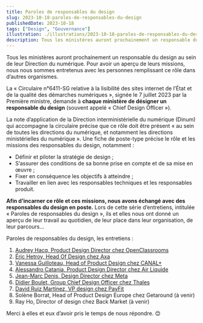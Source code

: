 ```yaml
---
title: Paroles de responsables du design
slug: 2023-10-18-paroles-de-responsables-du-design
publishedDate: 2023-10-18
tags: ["Design", "Gouvernance"]
illustration: ./illustrations/2023-10-18-paroles-de-responsables-du-design.png
description: Tous les ministères auront prochainement un responsable du design au sein de leur Direction du numérique. Pour avoir un aperçu de leurs missions, nous nous sommes entretenus avec les personnes remplissant ce rôle dans d’autres organismes.
---
```


<p class="fr-text--lead">Tous les ministères auront prochainement un responsable du design au sein de leur Direction du numérique. Pour avoir un aperçu de leurs missions, nous nous sommes entretenus avec les personnes remplissant ce rôle dans d’autres organismes. 
</p>

La «&nbsp;Circulaire n°6411-SG relative à la lisibilité des sites internet de l’État et de la qualité des démarches numériques&nbsp;», signée le 7 juillet 2023 par la Première ministre, demande à **chaque ministère de désigner un responsable du design** (souvent appelé «&nbsp;<span lang="en">Chief Design Officer</span>&nbsp;»).

La note d’application de la Direction interministérielle du numérique (Dinum) qui accompagne la circulaire précise que ce rôle doit être présent «&nbsp;au sein de toutes les directions du numérique, et notamment les directions ministérielles du numérique&nbsp;». Une fiche de poste-type précise le rôle et les missions des responsables du design, notamment :

- Définir et piloter la stratégie de design&nbsp;;
- S’assurer des conditions de sa bonne prise en compte et de sa mise en œuvre&nbsp;;
- Fixer en conséquence les objectifs à atteindre&nbsp;;
- Travailler en lien avec les responsables techniques et les responsables produit.

**Afin d’incarner ce rôle et ces missions, nous avons échangé avec des responsables du design en poste.** Lors de cette série d’entretiens, intitulée «&nbsp;Paroles de responsables du design&nbsp;», ils et elles nous ont donné un aperçu de leur travail au quotidien, de leur place dans leur organisation, de leur parcours…

Paroles de responsables du design, les entretiens&nbsp;:

1. [Audrey Hacq, <span lang="en">Product Design Director</span> chez <span lang="en">OpenClassrooms</span>](/entretiens/audrey-hacq/)
2. [Éric  Hetroy, <span lang="en">Head Of Design</span> chez Axa](/entretiens/eric-hetroy/)
3. [Vanessa Guilloteau, <span lang="en">Head of Product Design</span> chez CANAL+](/entretiens/vanessa-guilloteau/)
4. [Alessandro Catania, <span lang="en">Product Design Director</span> chez Air Liquide](/entretiens/alessandro-catania/)
5. [Jean-Marc Denis, <span lang="en">Design Director</span> chez Meta](/entretiens/jean-marc-denis/)
6. [Didier Boulet, <span lang="en">Group Chief Design Officer</span> chez Thales](/entretiens/didier-boulet/)
7. [David Ruiz Martínez, <span lang="en">VP design</span> chez <span lang="en">PayFit</span>](/entretiens/david-ruiz-martinez/)
8. Solène Borrat, <span lang="en">Head of Product Design</span> Europe chez Getaround (à venir)
9. Ray Ho, <span lang="en">Director of design</span> chez <span lang="en">Back Market</span> (à venir)


Merci à elles et eux d’avoir pris le temps de nous répondre. 😊
